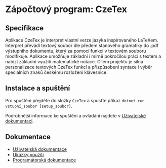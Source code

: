 # Zápočtový program: CzeTex


## Specifikace


Aplikace CzeTex je interpret vlastní verze jazyka inspirovaného LaTeXem. Interpret převádí textový soubor dle předem stanového gramatiky do .pdf výstupního dokumentu, který za pomocí funkcí v textovém souboru modifikuje. Aplikace umožňuje základní i mírně pokročilou práci s textem a nabízí základní využití matematické notace. Cílem projektu je silná personalizace textových CzeTex funkcí a přizpůsobení syntaxe i výběr speciálních znaků českému rozložení klávesnice. 

## Instalace a spuštění

Pro spuštění přejděte do složky `CzeTex` a spusťte příkaz `dotnet run vstupní_soubor [setup_soubor]`.

Podrobnější informace ke spuštění a ovládání najdete v [Uživatelské dokumentaci](docs/user.pdf).

## Dokumentace

* [Uživatelská dokumentace](docs/user.pdf)
* [Ukázky použití](docs/examples.pdf)
* [Programátorská dokumentace](docs/programmer.pdf)
